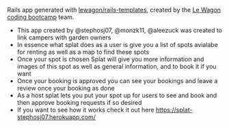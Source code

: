 Rails app generated with [lewagon/rails-templates](https://github.com/lewagon/rails-templates), created by the [Le Wagon coding bootcamp](https://www.lewagon.com) team.

- This app created by @stephosj07, @monzk11, @aleezuck was created to link campers with garden owners
- In essence what splat does as a user is give you a list of spots avialabe for renting as well as a map to find these spots
- Once your spot is chosen Splat will give you more information and images of this spot as well as general information, and to book it if you want
- Once your booking is approved you can see your bookings and leave a review once your booking as done
- As a host splat lets you put your spot up for users to see and book and then approve booking requests if so desired
- If you want to see how it works check it out here https://splat-stephosj07.herokuapp.com/
